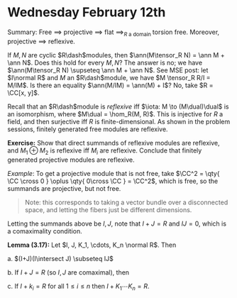 # Wednesday February 12th

Summary:
Free $\implies$ projective $\implies$ flat $\implies_{R \text{ a domain }}$ torsion free.
Moreover, projective $\implies$ reflexive.

If $M, N$ are cyclic $R\dash$modules, then $\ann(M\tensor_R N) = \ann M + \ann N$.
Does this hold for every $M, N$? 
The answer is no; we have $\ann(M\tensor_R N) \supseteq \ann M + \ann N$.
See MSE post: let $I\normal R$ and $M$ an $R\dash$module, we have $M \tensor_R R/I = M/IM$.
Is there an equality $\ann(M/IM) = \ann(M) + I$?
No, take $R = \CC[x, y]$.

Recall that an $R\dash$module is *reflexive* iff $\iota: M \to (M\dual)\dual$ is an isomorphism, where $M\dual = \hom_R(M, R)$.
This is injective for $R$ a field, and then surjective iff $R$ is finite-dimensional.
As shown in the problem sessions, finitely generated free modules are reflexive.

**Exercise:**
Show that direct summands of reflexive modules are reflexive, and $M_1 \oplus M_2$ is reflexive iff $M_i$ are reflexive.
Conclude that finitely generated projective modules are reflexive. 

*Example*:
To get a projective module that is not free, take
$\CC^2 = \qty{ \CC \cross 0  } \oplus \qty{ 0\cross \CC  } = \CC^2$, which is free, so the summands are projective, but not free.

> Note: this corresponds to taking a vector bundle over a disconnected space, and letting the fibers just be different dimensions.

Letting the summands above be $I, J$, note that $I+J = R$ and $IJ = 0$, which is a comaximality condition.

**Lemma (3.17):**
Let $I, J, K_1, \cdots, K_n \normal R$.
Then

a. $(I+J)(I\intersect J) \subseteq IJ$

b. If $I+J = R$ (so $I,J$ are comaximal), then 

c. If $I+ k_i = R$ for all $1\leq i \leq n$ then $I + K_1\cdots K_n = R$.

